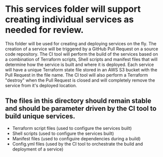 # This services folder will support creating individual services as needed for review.

 This folder will be used for creating and deploying services on the fly.  The creation of a service will be triggered by a GitHub Pull Request on a source code repository. The CI tool will perform the build of the services based on a combination of Terraform scripts, Shell scripts and manifest files that will determine how the service is built and where it is deployed.  Each service will have a unique Terraform state file stored in an AWS S3 bucket with the Pull Request in the file name.  The CI tool will also perform a Terraform "destroy" when the Pull Request is closed and will completely remove the service from it's deployed location.

##  The files in this directory should remain stable and should be parameter driven by the CI tool to build unique services. 

- Terraform script files    (used to configure the services built)
- Shell scripts             (used to configure the services built)
- Manifest files            (used to configuire dependencies during a build)
- Config.yml files          (used by the CI tool to orchestrate the build and deployment of a service)
